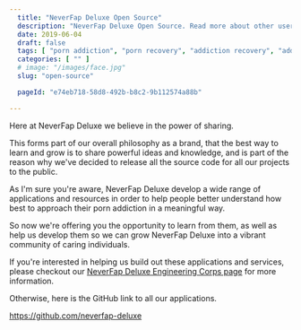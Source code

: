```yaml
---
  title: "NeverFap Deluxe Open Source"
  description: "NeverFap Deluxe Open Source. Read more about other users' experiences with the NeverFap Deluxe Method of overcoming porn addiction."
  date: 2019-06-04
  draft: false
  tags: [ "porn addiction", "porn recovery", "addiction recovery", "addiction", "awareness", "nofap", "neverfap", "neverfap deluxe" ]
  categories: [ "" ]
  # image: "/images/face.jpg"
  slug: "open-source"

  pageId: "e74eb718-58d8-492b-b8c2-9b112574a88b"

---
```


Here at NeverFap Deluxe we believe in the power of sharing.

This forms part of our overall philosophy as a brand, that the best way to learn and grow is to share powerful ideas and knowledge, and is part of the reason why we've decided to release all the source code for all our projects to the public.

As I'm sure you're aware, NeverFap Deluxe develop a wide range of applications and resources in order to help people better understand how best to approach their porn addiction in a meaningful way.

So now we're offering you the opportunity to learn from them, as well as help us develop them so we can grow NeverFap Deluxe into a vibrant community of caring individuals.

If you're interested in helping us build out these applications and services, please checkout our <a href="https://neverfapdeluxe.com/engineering-corps/">NeverFap Deluxe Engineering Corps page</a> for more information.

Otherwise, here is the GitHub link to all our applications.

<a href="https://github.com/neverfap-deluxe">https://github.com/neverfap-deluxe</a>


